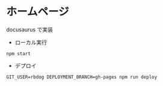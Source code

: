 # ホームページ

docusaurus で実装

- ローカル実行

```
npm start
```

- デプロイ

```
GIT_USER=rbdog DEPLOYMENT_BRANCH=gh-pages npm run deploy
```
